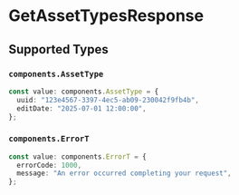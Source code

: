 # GetAssetTypesResponse


## Supported Types

### `components.AssetType`

```typescript
const value: components.AssetType = {
  uuid: "123e4567-3397-4ec5-ab09-230042f9fb4b",
  editDate: "2025-07-01 12:00:00",
};
```

### `components.ErrorT`

```typescript
const value: components.ErrorT = {
  errorCode: 1000,
  message: "An error occurred completing your request",
};
```

